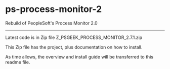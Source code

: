 # ps-process-monitor-2
Rebuild of PeopleSoft's Process Monitor 2.0

*********************************************************
Latest code is in Zip file Z_PSGEEK_PROCESS_MONITOR_2.7.1.zip

This Zip file has the project, plus documentation on how to install.

As time allows, the overview and install guide will be transferred to this readme file.
